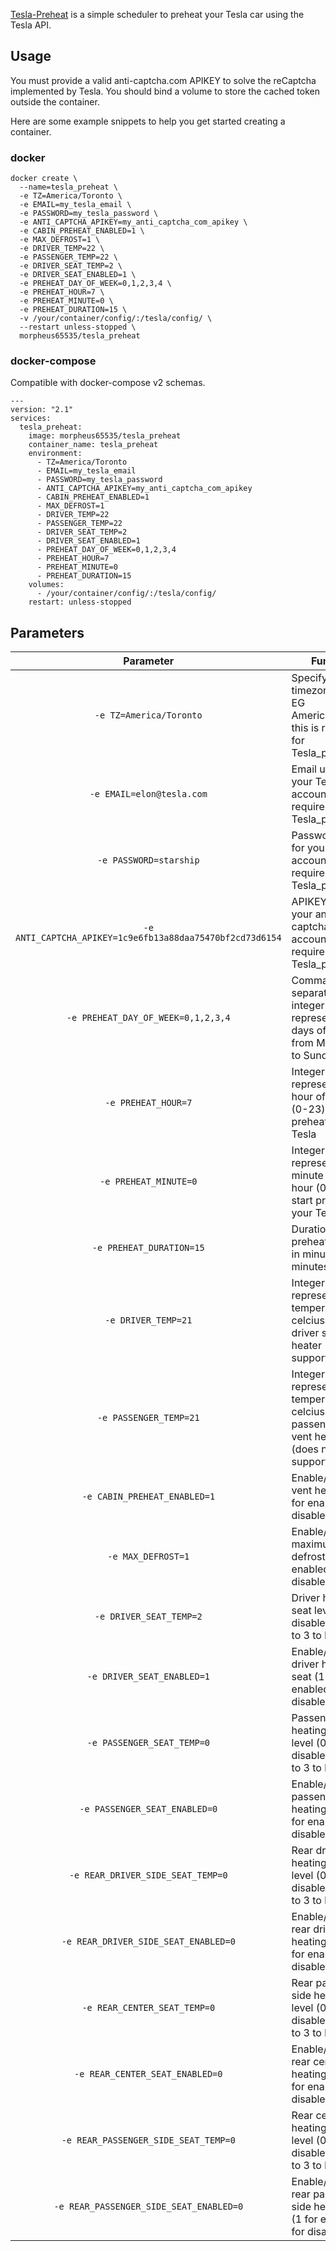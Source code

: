 [Tesla-Preheat](http://github.com/morpheus65535/tesla_preheat) is a simple scheduler to preheat your Tesla car using the Tesla API.


## Usage

You must provide a valid anti-captcha.com APIKEY to solve the reCaptcha implemented by Tesla. You should bind a volume to store the cached token outside the container.

Here are some example snippets to help you get started creating a container.

### docker

```
docker create \
  --name=tesla_preheat \
  -e TZ=America/Toronto \
  -e EMAIL=my_tesla_email \
  -e PASSWORD=my_tesla_password \
  -e ANTI_CAPTCHA_APIKEY=my_anti_captcha_com_apikey \
  -e CABIN_PREHEAT_ENABLED=1 \
  -e MAX_DEFROST=1 \
  -e DRIVER_TEMP=22 \
  -e PASSENGER_TEMP=22 \
  -e DRIVER_SEAT_TEMP=2 \
  -e DRIVER_SEAT_ENABLED=1 \
  -e PREHEAT_DAY_OF_WEEK=0,1,2,3,4 \
  -e PREHEAT_HOUR=7 \
  -e PREHEAT_MINUTE=0 \
  -e PREHEAT_DURATION=15 \
  -v /your/container/config/:/tesla/config/ \
  --restart unless-stopped \
  morpheus65535/tesla_preheat
```


### docker-compose

Compatible with docker-compose v2 schemas.

```
---
version: "2.1"
services:
  tesla_preheat:
    image: morpheus65535/tesla_preheat
    container_name: tesla_preheat
    environment:
      - TZ=America/Toronto
      - EMAIL=my_tesla_email
      - PASSWORD=my_tesla_password
      - ANTI_CAPTCHA_APIKEY=my_anti_captcha_com_apikey
      - CABIN_PREHEAT_ENABLED=1
      - MAX_DEFROST=1
      - DRIVER_TEMP=22
      - PASSENGER_TEMP=22
      - DRIVER_SEAT_TEMP=2
      - DRIVER_SEAT_ENABLED=1
      - PREHEAT_DAY_OF_WEEK=0,1,2,3,4
      - PREHEAT_HOUR=7
      - PREHEAT_MINUTE=0
      - PREHEAT_DURATION=15
    volumes:
      - /your/container/config/:/tesla/config/
    restart: unless-stopped
```

## Parameters

| Parameter | Function |
| :----: | --- |
| `-e TZ=America/Toronto` | Specify a timezone to use EG America/Toronto, this is required for Tesla_preheat |
| `-e EMAIL=elon@tesla.com` | Email used for your Tesla account, this is required for Tesla_preheat |
| `-e PASSWORD=starship` | Password used for your Tesla account, this is required for Tesla_preheat |
| `-e ANTI_CAPTCHA_APIKEY=1c9e6fb13a88daa75470bf2cd73d6154` | APIKEY from your anti-captcha.com account, this is required for Tesla_preheat |
| `-e PREHEAT_DAY_OF_WEEK=0,1,2,3,4` | Comma separated list of integer representation of days of the week from Monday(0) to Sunday(6) |
| `-e PREHEAT_HOUR=7` | Integer representation of hour of the day (0-23) to start preheating your Tesla |
| `-e PREHEAT_MINUTE=0` | Integer representation of minute of the hour (0-59) to start preheating your Tesla |
| `-e PREHEAT_DURATION=15` | Duration of the preheating cycle in minutes (ie: 15 minutes) |
| `-e DRIVER_TEMP=21` | Integer representation of temperature in celcius for the driver side vent heater (does not support decimal) |
| `-e PASSENGER_TEMP=21` | Integer representation of temperature in celcius for the passenger side vent heater (does not support decimal) |
| `-e CABIN_PREHEAT_ENABLED=1` | Enable/disable vent heater (1 for enabled, 0 for disabled) |
| `-e MAX_DEFROST=1` | Enable/disable maximum defrost (1 for enabled, 0 for disabled) |
| `-e DRIVER_SEAT_TEMP=2` | Driver heating seat level (0 for disabled, from 1 to 3 to heat) |
| `-e DRIVER_SEAT_ENABLED=1` | Enable/disable driver heating seat (1 for enabled, 0 for disabled) |
| `-e PASSENGER_SEAT_TEMP=0` | Passenger heating seat level (0 for disabled, from 1 to 3 to heat) |
| `-e PASSENGER_SEAT_ENABLED=0` | Enable/disable passenger heating seat (1 for enabled, 0 for disabled) |
| `-e REAR_DRIVER_SIDE_SEAT_TEMP=0` | Rear driver side heating seat level (0 for disabled, from 1 to 3 to heat) |
| `-e REAR_DRIVER_SIDE_SEAT_ENABLED=0` | Enable/disable rear driver side heating seat (1 for enabled, 0 for disabled) |
| `-e REAR_CENTER_SEAT_TEMP=0` | Rear passenger side heating seat level (0 for disabled, from 1 to 3 to heat) |
| `-e REAR_CENTER_SEAT_ENABLED=0` | Enable/disable rear center heating seat (1 for enabled, 0 for disabled) |
| `-e REAR_PASSENGER_SIDE_SEAT_TEMP=0` | Rear center heating seat level (0 for disabled, from 1 to 3 to heat) |
| `-e REAR_PASSENGER_SIDE_SEAT_ENABLED=0` | Enable/disable rear passenger side heating seat (1 for enabled, 0 for disabled) |

